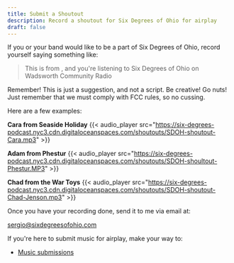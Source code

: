 ```yaml
---
title: Submit a Shoutout
description: Record a shoutout for Six Degrees of Ohio for airplay
draft: false
---
```

If you or your band would like to be a part of Six Degrees of Ohio, record yourself saying something like:

> This is <name> from <city>, and you're listening to Six Degrees of Ohio on Wadsworth Community Radio

Remember! This is just a suggestion, and not a script. Be creative! Go nuts! Just remember that we must comply with FCC rules, so no cussing.

Here are a few examples:

**Cara from Seaside Holiday**
{{< audio_player src="https://six-degrees-podcast.nyc3.cdn.digitaloceanspaces.com/shoutouts/SDOH-shoutout-Cara.mp3" >}}

**Adam from Phestur**
{{< audio_player src="https://six-degrees-podcast.nyc3.cdn.digitaloceanspaces.com/shoutouts/SDOH-shoultout-Phestur.MP3" >}}

**Chad from the War Toys**
{{< audio_player src="https://six-degrees-podcast.nyc3.cdn.digitaloceanspaces.com/shoutouts/SDOH-shoutout-Chad-Jenson.mp3" >}}

Once you have your recording done, send it to me via email at:

sergio@sixdegreesofohio.com
 
If you're here to submit music for airplay, make your way to:
- [Music submissions](/page/how-to-submit)
